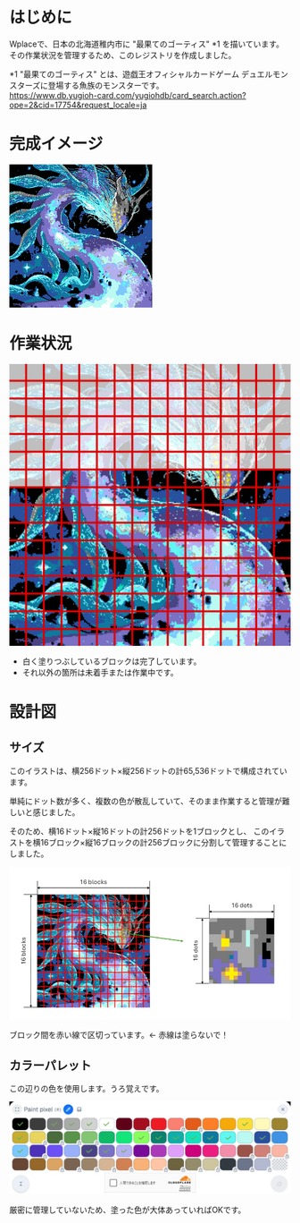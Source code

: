 # はじめに
Wplaceで、日本の北海道稚内市に "最果てのゴーティス" *1 を描いています。  
その作業状況を管理するため、このレジストリを作成しました。  
  
*1 "最果てのゴーティス" とは、遊戯王オフィシャルカードゲーム デュエルモンスターズに登場する魚族のモンスターです。  
https://www.db.yugioh-card.com/yugiohdb/card_search.action?ope=2&cid=17754&request_locale=ja  
  
  
    
# 完成イメージ
![artimage](https://github.com/draco-centauros/Wplace-Ghoti_of_the_Deep_Beyond/blob/main/img/1_image.png?raw=true)  
  
  
  
# 作業状況
![progress](https://github.com/draco-centauros/Wplace-Ghoti_of_the_Deep_Beyond/blob/main/img/2_progress.png?raw=true)  
  
- 白く塗りつぶしているブロックは完了しています。
- それ以外の箇所は未着手または作業中です。
  
  
  
# 設計図
  
## サイズ
このイラストは、横256ドット×縦256ドットの計65,536ドットで構成されています。

単純にドット数が多く、複数の色が散乱していて、そのまま作業すると管理が難しいと感じました。

そのため、横16ドット×縦16ドットの計256ドットを1ブロックとし、
このイラストを横16ブロック×縦16ブロックの計256ブロックに分割して管理することにしました。

![size](https://github.com/draco-centauros/Wplace-Ghoti_of_the_Deep_Beyond/blob/main/img/3_size.png?raw=true)

ブロック間を赤い線で区切っています。← 赤線は塗らないで！
  
## カラーパレット
この辺りの色を使用します。うろ覚えです。  

![color](https://github.com/draco-centauros/Wplace-Ghoti_of_the_Deep_Beyond/blob/main/img/4_color.png?raw=true)

厳密に管理していないため、塗った色が大体あっていればOKです。
